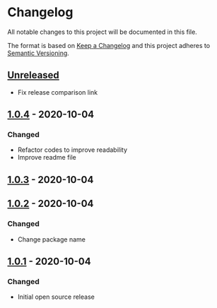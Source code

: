 # Changelog

All notable changes to this project will be documented in this file.

The format is based on [Keep a Changelog](http://keepachangelog.com/en/1.0.0/)
and this project adheres to [Semantic Versioning](http://semver.org/spec/v2.0.0.html).

## [Unreleased]

- Fix release comparison link

## [1.0.4] - 2020-10-04
### Changed

- Refactor codes to improve readability
- Improve readme file

## [1.0.3] - 2020-10-04

## [1.0.2] - 2020-10-04
### Changed

- Change package name

## [1.0.1] - 2020-10-04
### Changed

- Initial open source release

[unreleased]: https://github.com/seehait/series-renamer/compare/1.0.4...HEAD
[1.0.4]: https://github.com/seehait/series-renamer/compare/1.0.3...1.0.4
[1.0.3]: https://github.com/seehait/series-renamer/compare/1.0.2...1.0.3
[1.0.2]: https://github.com/seehait/series-renamer/compare/1.0.1...1.0.2
[1.0.1]: https://github.com/seehait/series-renamer/compare/1.0.0...1.0.1
[1.0.0]: https://github.com/seehait/series-renamer/compare/9f4be5741326f2f641164c15dc29a430725d4cfb...1.0.1
